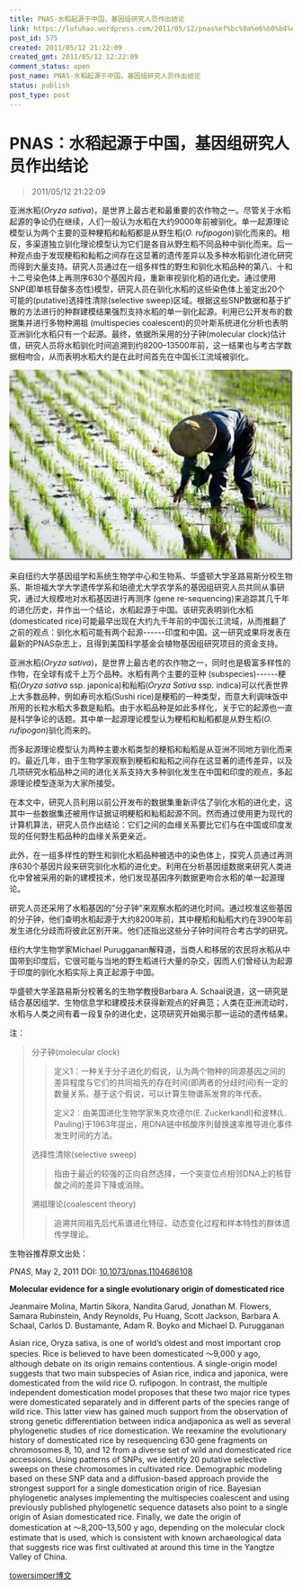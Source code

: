 ```yaml
---
title: PNAS-水稻起源于中国，基因组研究人员作出结论
link: https://lufuhao.wordpress.com/2011/05/12/pnas%ef%bc%9a%e6%b0%b4%e7%a8%bb%e8%b5%b7%e6%ba%90%e4%ba%8e%e4%b8%ad%e5%9b%bd%ef%bc%8c%e5%9f%ba%e5%9b%a0%e7%bb%84%e7%a0%94%e7%a9%b6%e4%ba%ba%e5%91%98%e4%bd%9c%e5%87%ba%e7%bb%93%e8%ae%ba/
post_id: 575
created: 2011/05/12 21:22:09
created_gmt: 2011/05/12 12:22:09
comment_status: open
post_name: PNAS-水稻起源于中国，基因组研究人员作出结论
status: publish
post_type: post
---
```


# PNAS：水稻起源于中国，基因组研究人员作出结论

> 2011/05/12 21:22:09

 

亚洲水稻(_Oryza sativa_)，是世界上最古老和最重要的农作物之一。尽管关于水稻起源的争论仍在继续，人们一般认为水稻在大约9000年前被驯化。单一起源理论模型认为两个主要的亚种粳稻和籼稻都是从野生稻(_O. rufipogon_)驯化而来的。相反，多渠道独立驯化理论模型认为它们是各自从野生稻不同品种中驯化而来。后一种观点由于发现粳稻和籼稻之间存在这显著的遗传差异以及多种水稻驯化进化研究而得到大量支持。研究人员通过在一组多样性的野生和驯化水稻品种的第八、十和十二号染色体上再测序630个基因片段，重新审视驯化稻的进化史。通过使用SNP(即单核苷酸多态性)模型，研究人员在驯化水稻的这些染色体上鉴定出20个可能的(putative)选择性清除(selective sweep)区域。根据这些SNP数据和基于扩散的方法进行的种群建模结果强烈支持水稻的单一驯化起源。利用已公开发布的数据集并进行多物种溯祖 (multispecies coalescent)的贝叶斯系统进化分析也表明亚洲驯化水稻只有一个起源。最终，依据所采用的分子钟(molecular clock)估计值，研究人员将水稻驯化时间追溯到约8200–13500年前，这一结果也与考古学数据相吻合，从而表明水稻大约是在此时间首先在中国长江流域被驯化。

![20110512-212209-0001](/assets/images/20110512-212209-0001.jpg)

来自纽约大学基因组学和系统生物学中心和生物系、华盛顿大学圣路易斯分校生物系、斯坦福大学大学遗传学系和珀德尤大学农学系的基因组研究人员共同从事研究，通过大规模地对水稻基因进行再测序 (gene re-sequencing)来追踪其几千年的进化历史，并作出一个结论，水稻起源于中国。该研究表明驯化水稻(domesticated rice)可能最早出现在大约九千年前的中国长江流域，从而推翻了之前的观点：驯化水稻可能有两个起源------印度和中国。这一研究成果将发表在最新的PNAS杂志上，且得到美国科学基金会植物基因组研究项目的资金支持。

亚洲水稻(_Oryza sativa_)，是世界上最古老的农作物之一，同时也是极富多样性的作物，在全球有成千上万个品种。水稻有两个主要的亚种 (subspecies)------粳稻(_Oryza sativa_ ssp. japonica)和籼稻(_Oryza Sativa_ ssp. indica)可以代表世界上大多数品种，例如寿司水稻(Sushi rice)是粳稻的一种类型，而意大利调味饭中所用的长粒水稻大多数是籼稻。由于水稻品种是如此多样化，关于它的起源也一直是科学争论的话题。其中单一起源理论模型认为粳稻和籼稻都是从野生稻(_O. rufipogon_)驯化而来的。

而多起源理论模型认为两种主要水稻类型的粳稻和籼稻是从亚洲不同地方驯化而来的。最近几年，由于生物学家观察到粳稻和籼稻之间存在这显著的遗传差异，以及几项研究水稻品种之间的进化关系支持大多种驯化发生在中国和印度的观点，多起源理论模型逐渐为大家所接受。

在本文中，研究人员利用以前公开发布的数据集重新评估了驯化水稻的进化史，这其中一些数据集还被用作证据证明粳稻和籼稻起源不同。然而通过使用更为现代的计算机算法，研究人员作出结论：它们之间的血缘关系要比它们与在中国或印度发现的任何野生稻品种的血缘关系更亲近。

此外，在一组多样性的野生和驯化水稻品种被选中的染色体上，探究人员通过再测序630个基因片段来研究驯化水稻的进化史。利用在分析基因组数据来研究人类进化中曾被采用的新的建模技术，他们发现基因序列数据更吻合水稻的单一起源理论。

研究人员还采用了水稻基因的"分子钟"来观察水稻的进化时间。通过校准这些基因的分子钟，他们查明水稻起源于大约8200年前，其中粳稻和籼稻大约在3900年前发生进化分歧而将彼此区别开来。他们还指出这些分子钟时间符合考古学的研究。

纽约大学生物学家Michael Purugganan解释道，当商人和移居的农民将水稻从中国带到印度后，它很可能与当地的野生稻进行大量的杂交，因而人们曾经认为起源于印度的驯化水稻实际上真正起源于中国。

华盛顿大学圣路易斯分校著名的生物学教授Barbara A. Schaal说道，这一研究是结合基因组学、生物信息学和建模技术获得新观点的好典范；人类在亚洲流动时，水稻与人类之间有着一段复杂的进化史，这项研究开始揭示那一运动的遗传结果。

注：

> 分子钟(molecular clock)
> 
>> 定义1：一种关于分子进化的假说，认为两个物种的同源基因之间的差异程度与它们的共同祖先的存在时间(即两者的分歧时间)有一定的数量关系。基于这个假说，可以计算生物谱系发育的年代表。
>> 
>> 定义2：由美国进化生物学家朱克坎德尔(E. Zuckerkandl)和波林(L. Pauling)于1963年提出，用DNA链中核酸序列替换速率推导进化事件发生时间的方法。
> 
> 选择性清除(selective sweep)
> 
>> 指由于最近的较强的正向自然选择，一个突变位点相邻DNA上的核苷酸之间的差异下降或消除。
> 
> 溯祖理论(coalescent theory)
> 
>> 追溯共同祖先后代系谱进化特征、动态变化过程和样本特性的群体遗传学理论。

生物谷推荐原文出处：

_PNAS_, May 2, 2011 DOI: [10.1073/pnas.1104686108](http://doi.org/10.1073/pnas.1104686108)

**Molecular evidence for a single evolutionary origin of domesticated rice**

Jeanmaire Molina, Martin Sikora, Nandita Garud, Jonathan M. Flowers, Samara Rubinstein, Andy Reynolds, Pu Huang, Scott Jackson, Barbara A. Schaal, Carlos D. Bustamante, Adam R. Boyko and Michael D. Purugganan

Asian rice, Oryza sativa, is one of world’s oldest and most important crop species. Rice is believed to have been domesticated ～9,000 y ago, although debate on its origin remains contentious. A single-origin model suggests that two main subspecies of Asian rice, indica and japonica, were domesticated from the wild rice O. rufipogon. In contrast, the multiple independent domestication model proposes that these two major rice types were domesticated separately and in different parts of the species range of wild rice. This latter view has gained much support from the observation of strong genetic differentiation between indica andjaponica as well as several phylogenetic studies of rice domestication. We reexamine the evolutionary history of domesticated rice by resequencing 630 gene fragments on chromosomes 8, 10, and 12 from a diverse set of wild and domesticated rice accessions. Using patterns of SNPs, we identify 20 putative selective sweeps on these chromosomes in cultivated rice. Demographic modeling based on these SNP data and a diffusion-based approach provide the strongest support for a single domestication origin of rice. Bayesian phylogenetic analyses implementing the multispecies coalescent and using previously published phylogenetic sequence datasets also point to a single origin of Asian domesticated rice. Finally, we date the origin of domestication at ～8,200–13,500 y ago, depending on the molecular clock estimate that is used, which is consistent with known archaeological data that suggests rice was first cultivated at around this time in the Yangtze Valley of China.

[towersimper博文](http://bbs.bioon.net/bbs/home.php?mod=space&uid=139460&do=blog&id=90201)

